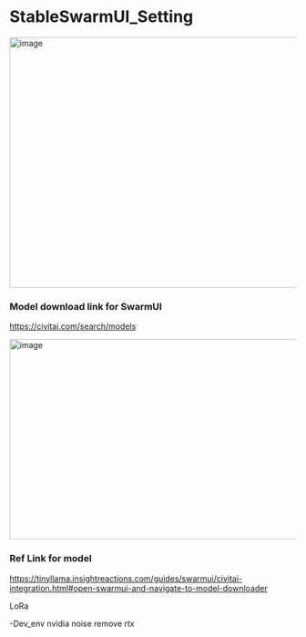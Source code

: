 # StableSwarmUI_Setting
<img width="1547" height="440" alt="image" src="https://github.com/user-attachments/assets/3d989918-0167-48eb-8482-134d8d0e788a" />

### Model download link for SwarmUI
https://civitai.com/search/models

<img width="957" height="352" alt="image" src="https://github.com/user-attachments/assets/1899b50c-5124-4a0a-b6dc-ee88e1939095" />

### Ref Link for model
https://tinyllama.insightreactions.com/guides/swarmui/civitai-integration.html#open-swarmui-and-navigate-to-model-downloader

LoRa

-Dev_env
nvidia noise remove rtx
